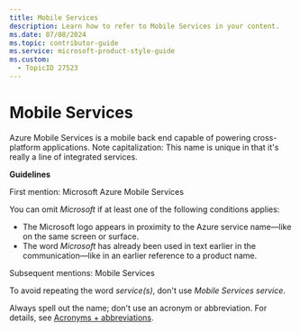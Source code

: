 ```yaml
---
title: Mobile Services
description: Learn how to refer to Mobile Services in your content.
ms.date: 07/08/2024
ms.topic: contributor-guide
ms.service: microsoft-product-style-guide
ms.custom:
  - TopicID 27523
---
```



# Mobile Services

Azure Mobile Services is a mobile back end capable of powering cross-platform applications. Note capitalization: This name is unique in that it's really a line of integrated services.

**Guidelines**

First mention: Microsoft Azure Mobile Services

You can omit *Microsoft* if at least one of the following conditions applies:

- The Microsoft logo appears in proximity to the Azure service name—like on the same screen or surface.
- The word *Microsoft* has already been used in text earlier in the communication—like in an earlier reference to a product name.

Subsequent mentions: Mobile Services

To avoid repeating the word *service(s)*, don't use *Mobile Services service*.

Always spell out the name; don't use an acronym or abbreviation. For details, see [Acronyms + abbreviations](~\acronyms-and-abbreviations.md).

